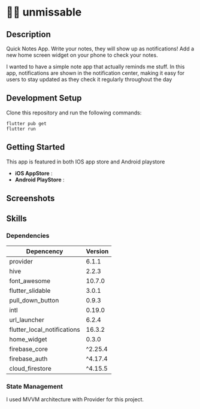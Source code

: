 # 🔔🔔 unmissable

## Description

Quick Notes App. Write your notes, they will show up as notifications!
Add a new home screen widget on your phone to check your notes.

I wanted to have a simple note app that actually reminds me stuff.
In this app, notifications are shown in the notification center, making it easy for users to stay updated as they check it regularly throughout the day

## Development Setup

Clone this repository and run the following commands:

```
flutter pub get
flutter run
```

## Getting Started

This app is featured in both IOS app store and Android playstore

- **iOS AppStore** :
- **Android PlayStore** :

## Screenshots

## Skills

### Dependencies

| Depencency                  | Version |
| --------------------------- | ------- |
| provider                    | 6.1.1   |
| hive                        | 2.2.3   |
| font_awesome                | 10.7.0  |
| flutter_slidable            | 3.0.1   |
| pull_down_button            | 0.9.3   |
| intl                        | 0.19.0  |
| url_launcher                | 6.2.4   |
| flutter_local_notifications | 16.3.2  |
| home_widget                 | 0.3.0   |
| firebase_core               | ^2.25.4 |
| firebase_auth               | ^4.17.4 |
| cloud_firestore             | ^4.15.5 |

### State Management

I used MVVM architecture with Provider for this project.
